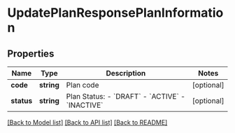 # UpdatePlanResponsePlanInformation

## Properties
Name | Type | Description | Notes
------------ | ------------- | ------------- | -------------
**code** | **string** | Plan code | [optional] 
**status** | **string** | Plan Status:  - &#x60;DRAFT&#x60;  - &#x60;ACTIVE&#x60;  - &#x60;INACTIVE&#x60; | [optional] 

[[Back to Model list]](../README.md#documentation-for-models) [[Back to API list]](../README.md#documentation-for-api-endpoints) [[Back to README]](../README.md)


